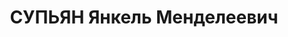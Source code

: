 ---
title: СУПЬЯН Янкель Менделеевич
description: "Род. в 1907, Белоруссия, Городок, еврей, обр.: начальное, ранее член\
  \ ВКП(б) с 1928. Проживал: Томск. Томский гарнизон, начальник Дома Красной Армии,\
  \ политрук \n  Арестован 16.05.1937. Обв.: к-р военно-троцкистская организация.\
  \ Приговор: 27.10.1937 – ВМН. Расстрелян 27.10.1937. \n  Реабилитирован 25.07.1956"
---